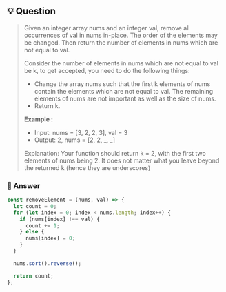 ## 💡 Question

> Given an integer array nums and an integer val, remove all occurrences of val in nums in-place. The order of the elements may be changed. Then return the number of elements in nums which are not equal to val.
>
> Consider the number of elements in nums which are not equal to val be k, to get accepted, you need to do the following things:
>
> - Change the array nums such that the first k elements of nums contain the elements which are not equal to val. The remaining elements of nums are not important as well as the size of nums.
> - Return k.
>
> **Example :**
>
> - Input: nums = [3, 2, 2, 3], val = 3
> - Output: 2, nums = [2, 2, _*, _*]
>
> Explanation: Your function should return k = 2, with the first two elements of nums being 2. It does not matter what you leave beyond the returned k (hence they are underscores)

### 🚀 Answer

```javascript
const removeElement = (nums, val) => {
  let count = 0;
  for (let index = 0; index < nums.length; index++) {
    if (nums[index] !== val) {
      count += 1;
    } else {
      nums[index] = 0;
    }
  }

  nums.sort().reverse();

  return count;
};
```
